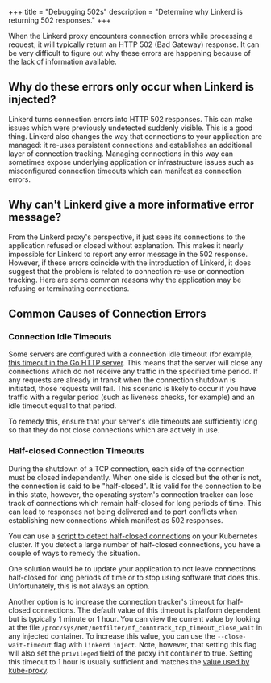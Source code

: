 +++
title = "Debugging 502s"
description = "Determine why Linkerd is returning 502 responses."
+++

When the Linkerd proxy encounters connection errors while processing a
request, it will typically return an HTTP 502 (Bad Gateway) response.  It can be
very difficult to figure out why these errors are happening because of the lack
of information available.

## Why do these errors only occur when Linkerd is injected?

Linkerd turns connection errors into HTTP 502 responses.  This can make issues
which were previously undetected suddenly visible.  This is a good thing.
Linkerd also changes the way that connections to your application are managed:
it re-uses persistent connections and establishes an additional layer of
connection tracking.  Managing connections in this way can sometimes expose
underlying application or infrastructure issues such as misconfigured connection
timeouts which can manifest as connection errors. 

## Why can't Linkerd give a more informative error message?

From the Linkerd proxy's perspective, it just sees its connections to the
application refused or closed without explanation.  This makes it nearly
impossible for Linkerd to report any error message in the 502 response. However,
if these errors coincide with the introduction of Linkerd, it does suggest that
the problem is related to connection re-use or connection tracking. Here are
some common reasons why the application may be refusing or terminating
connections.

## Common Causes of Connection Errors

### Connection Idle Timeouts

Some servers are configured with a connection idle timeout (for example, [this
timeout in the Go HTTP
server](https://golang.org/src/net/http/server.go#L2535]). This means that the
server will close any connections which do not receive any traffic in the
specified time period.  If any requests are already in transit when the
connection shutdown is initiated, those requests will fail.  This scenario is
likely to occur if you have traffic with a regular period (such as liveness
checks, for example) and an idle timeout equal to that period.

To remedy this, ensure that your server's idle timeouts are sufficiently long so
that they do not close connections which are actively in use.

### Half-closed Connection Timeouts

During the shutdown of a TCP connection, each side of the connection must be
closed independently.  When one side is closed but the other is not, the
connection is said to be "half-closed".  It is valid for the connection to be in
this state, however, the operating system's connection tracker can lose track of
connections which remain half-closed for long periods of time.  This can lead to
responses not being delivered and to port conflicts when establishing new
connections which manifest as 502 responses.

You can use a [script to detect half-closed
connections](https://gist.github.com/adleong/0203b0864af2c29ddb821dd48f339f49)
on your Kubernetes cluster.  If you detect a large number of half-closed
connections, you have a couple of ways to remedy the situation.

One solution would be to update your application to not leave connections
half-closed for long periods of time or to stop using software that does this.
Unfortunately, this is not always an option.

Another option is to increase the connection tracker's timeout for half-closed
connections.  The default value of this timeout is platform dependent but is
typically 1 minute or 1 hour.  You can view the current value by looking at the
file `/proc/sys/net/netfilter/nf_conntrack_tcp_timeout_close_wait` in any
injected container.  To increase this value, you can use the
`--close-wait-timeout` flag with `linkerd inject`.  Note, however, that setting
this flag will also set the `privileged` field of the proxy init container to
true.  Setting this timeout to 1 hour is usually sufficient and matches the 
[value used by
kube-proxy](https://github.com/kubernetes/kubernetes/issues/32551).


